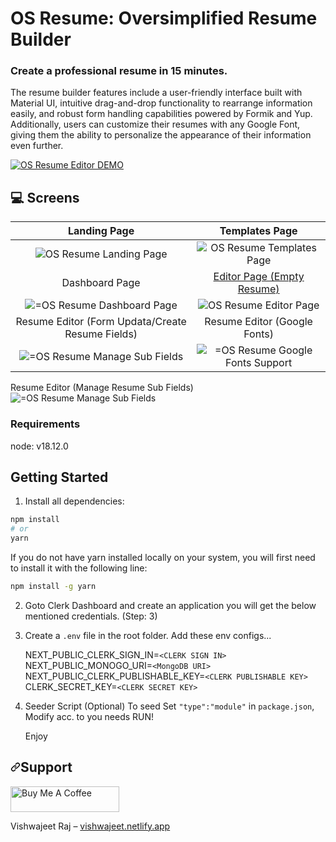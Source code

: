 # OS Resume: Oversimplified Resume Builder
### Create a professional resume in 15 minutes.

The resume builder features include a user-friendly interface built with Material UI, intuitive drag-and-drop functionality to rearrange information easily, and robust form handling capabilities powered by Formik and Yup. Additionally, users can customize their resumes with any Google Font, giving them the ability to personalize the appearance of their information even further.  

[![OS Resume Editor DEMO](https://img.youtube.com/vi/plFUCIFGOVc/0.jpg)](https://www.youtube.com/watch?v=plFUCIFGOVc)

## 💻 Screens
Landing Page          |  Templates Page
:-------------------------:|:-------------------------:
<img src="https://cdn.hashnode.com/res/hashnode/image/upload/v1626894875481/-qAU5ukz2.png" alt="OS Resume Landing Page"> | <img src="https://cdn.hashnode.com/res/hashnode/image/upload/v1626895094040/vzhgmLk5A.png" alt="OS Resume Templates Page">
Dashboard Page         |  <a href='https://www.youtube.com/watch?v=plFUCIFGOVc' target='_blank'>Editor Page (Empty Resume)</a>
<img src="https://cdn.hashnode.com/res/hashnode/image/upload/v1626898853868/ufXg8-gpK.png" alt="=OS Resume Dashboard Page"> | <img src="https://cdn.hashnode.com/res/hashnode/image/upload/v1626895188274/GJ6blsJV5.png" alt="OS Resume Editor Page">
Resume Editor (Form Updata/Create Resume Fields)         |  Resume Editor (Google Fonts)
<img src="https://cdn.hashnode.com/res/hashnode/image/upload/v1627115195301/EmvWtCSJBr.png" alt="=OS Resume Manage Sub Fields"> | <img src="https://cdn.hashnode.com/res/hashnode/image/upload/v1627115285248/q36qsMaY2.png" alt="=OS Resume Google Fonts Support">

Resume Editor (Manage Resume Sub Fields)
<img src="https://cdn.hashnode.com/res/hashnode/image/upload/v1627115172897/jWl6cpIVg.png" alt="=OS Resume Manage Sub Fields">

### Requirements
node: v18.12.0

## Getting Started

1. Install all dependencies:

```bash
npm install
# or
yarn
```

If you do not have yarn installed locally on your system, you will first need to install it with the following line:

```bash
npm install -g yarn
```

2. Goto Clerk Dashboard and create an application you will get the below mentioned credentials. (Step: 3)

3. Create a `.env` file in the root folder.
    Add these env configs...

    NEXT_PUBLIC_CLERK_SIGN_IN=`<CLERK SIGN IN>`
    NEXT_PUBLIC_MONOGO_URI=`<MongoDB URI>`
    NEXT_PUBLIC_CLERK_PUBLISHABLE_KEY=`<CLERK PUBLISHABLE KEY>`
    CLERK_SECRET_KEY=`<CLERK SECRET KEY>`

4. Seeder Script (Optional)
  To seed
  Set `"type":"module"` in `package.json`,
  Modify acc. to you needs
  RUN!

    Enjoy

<h2><a id="user-content-about" class="anchor" aria-hidden="true" href="#about"><svg class="octicon octicon-link" viewBox="0 0 16 16" version="1.1" width="16" height="16" aria-hidden="true"><path fill-rule="evenodd" d="M7.775 3.275a.75.75 0 001.06 1.06l1.25-1.25a2 2 0 112.83 2.83l-2.5 2.5a2 2 0 01-2.83 0 .75.75 0 00-1.06 1.06 3.5 3.5 0 004.95 0l2.5-2.5a3.5 3.5 0 00-4.95-4.95l-1.25 1.25zm-4.69 9.64a2 2 0 010-2.83l2.5-2.5a2 2 0 012.83 0 .75.75 0 001.06-1.06 3.5 3.5 0 00-4.95 0l-2.5 2.5a3.5 3.5 0 004.95 4.95l1.25-1.25a.75.75 0 00-1.06-1.06l-1.25 1.25a2 2 0 01-2.83 0z"></path></svg></a>Support</h2>

<a href="https://www.buymeacoffee.com/vishwajeetraj11" target="_blank"><img src="https://cdn.buymeacoffee.com/buttons/default-orange.png" alt="Buy Me A Coffee" height="41" width="174"></a>

<p>Vishwajeet Raj – <a href="https://vishwajeet.netlify.app" rel="nofollow">vishwajeet.netlify.app</a></p>

